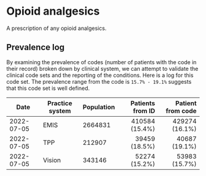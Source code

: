 # Opioid analgesics

A prescription of any opioid analgesics.

## Prevalence log

By examining the prevalence of codes (number of patients with the code in their record) broken down by clinical system, we can attempt to validate the clinical code sets and the reporting of the conditions. Here is a log for this code set. The prevalence range from the code is `15.7% - 19.1%` suggests that this code set is well defined.

| Date       | Practice system | Population | Patients from ID | Patient from code |
| ---------- | --------------- | ---------- | ---------------: | ----------------: |
| 2022-07-05 | EMIS            | 2664831    |   410584 (15.4%) |    429274 (16.1%) |
| 2022-07-05 | TPP             | 212907     |    39459 (18.5%) |     40687 (19.1%) |
| 2022-07-05 | Vision          | 343146     |    52274 (15.2%) |     53983 (15.7%) |
